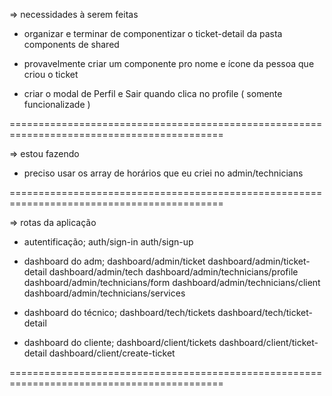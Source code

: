 => necessidades à serem feitas

- organizar e terminar de componentizar o ticket-detail da pasta components de shared
- provavelmente criar um componente pro nome e ícone da pessoa que criou o ticket

- criar o modal de Perfil e Sair quando clica no profile ( somente funcionalizade )

===========================================================================================

=> estou fazendo

- preciso usar os array de horários que eu criei no admin/technicians

===========================================================================================

=> rotas da aplicação

- autentificação;
  auth/sign-in
  auth/sign-up

- dashboard do adm;
  dashboard/admin/ticket
  dashboard/admin/ticket-detail
  dashboard/admin/tech
  dashboard/admin/technicians/profile
  dashboard/admin/technicians/form
  dashboard/admin/technicians/client
  dashboard/admin/technicians/services

- dashboard do técnico;
  dashboard/tech/tickets
  dashboard/tech/ticket-detail

- dashboard do cliente;
  dashboard/client/tickets
  dashboard/client/ticket-detail
  dashboard/client/create-ticket

===========================================================================================
